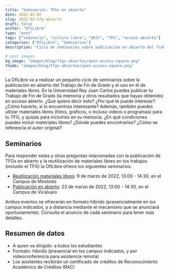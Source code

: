 ```yaml
---
title: "Seminarios: TFGs en abierto"
date: 2022-03-02
slug: 2022-02-tfg-abierto
draft: false
author: "OfiLibre"
type: "post"
tags: ["seminario", "cultura libre", "URJC", "TFG", "acceso abierto"]
categories: ["OfiLibre", "Seminarios"]
description: "Ciclo de seminarios sobre publicación en abierto del Trabajo de Fin de Grado y el uso en él de materiales libres."

# post images 
bg_image: "images/blog/tfgs-abiertos/open-access-square.png"
thumb: "images/blog/tfgs-abiertos/open-access-square.png"
---
```


La OfiLibre va a realizar un pequeño ciclo de seminarios sobre la publicación en abierto del Trabajo de Fin de Grado y el uso en él de materiales libres. En la Universidad Rey Juan Carlos puedes publicar tu Trabajo de Fin de Grado (la memoria y otros resultados que hayas obtenido) en acceso abierto. ¿Qué quiere decir esto? ¿Por qué te puede interesar? ¿Cómo hacerlo, si lo encuentras interesante? Además, también puedes utlizar materiales libres (fotos, gráficos, o incluso videos o programas) para tu TFG, y quizás para incluirlos en su memoria. ¿En qué condiciones puedes incluir materiales libres? ¿Dónde puedes encontrarlos? ¿Cómo se referencia el autor original?

## Seminarios

Para responder estas y otras preguntas relacionadas con la publicación de TFGs en abierto y la reutilización de materiales libres en tus trabajos (incluido el TFG) la OfiLibre ofrece los siguientes seminarios:

* [Reutilización materiales libres](http://eventos.urjc.es/go/tfg-abierto-reutilizacion-materiales): 9 de marzo de 2022, 13:00 - 14:30, en el Campus de Móstoles
* [Publicación en abierto](http://eventos.urjc.es/go/publicar-en-abierto): 23 de marzo de 2022, 13:00 - 14:30, en el Campus de Vicalvaro

Ambos eventos se ofrecerán en formato híbrido (presencialmente en los campus indicados, y a distancia mediante el mecanismo que se anunciará oportunamente). Consulta el anuncio de cada seminario para tener más detalles.

## Resumen de datos

* A quien va dirigido: a todos los estudiantes
* Formato: híbrido (presencial en los campus indicados, y por videoconferencia para asistencia remota)
* Los asistentes recibirán un certificado de créditos de Reconocimiento Académico de Créditos (RAC)
